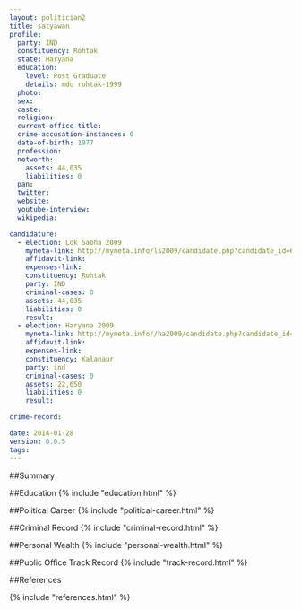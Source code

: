 ```yaml
---
layout: politician2
title: satyawan
profile: 
  party: IND
  constituency: Rohtak
  state: Haryana
  education: 
    level: Post Graduate
    details: mdu rohtak-1999
  photo: 
  sex: 
  caste: 
  religion: 
  current-office-title: 
  crime-accusation-instances: 0
  date-of-birth: 1977
  profession: 
  networth: 
    assets: 44,035
    liabilities: 0
  pan: 
  twitter: 
  website: 
  youtube-interview: 
  wikipedia: 

candidature: 
  - election: Lok Sabha 2009
    myneta-link: http://myneta.info/ls2009/candidate.php?candidate_id=6639
    affidavit-link: 
    expenses-link: 
    constituency: Rohtak 
    party: IND
    criminal-cases: 0
    assets: 44,035
    liabilities: 0
    result:  
  - election: Haryana 2009
    myneta-link: http://myneta.info//ha2009/candidate.php?candidate_id=1000
    affidavit-link: 
    expenses-link: 
    constituency: Kalanaur 
    party: ind
    criminal-cases: 0
    assets: 22,650
    liabilities: 0
    result:  

crime-record: 

date: 2014-01-28
version: 0.0.5
tags: 
---
```

##Summary


##Education
{% include "education.html" %}


##Political Career
{% include "political-career.html" %}


##Criminal Record
{% include "criminal-record.html" %}


##Personal Wealth
{% include "personal-wealth.html" %}


##Public Office Track Record
{% include "track-record.html" %}


##References


{% include "references.html" %}